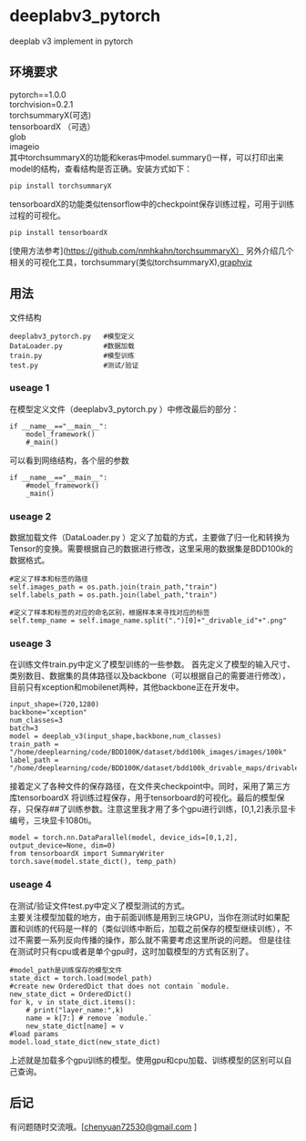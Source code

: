 # deeplabv3_pytorch
deeplab v3 implement in pytorch

## 环境要求
pytorch==1.0.0<br>
torchvision=0.2.1<br>
torchsummaryX(可选)<br>
tensorboardX （可选）<br>
glob<br>
imageio<br>
其中torchsummaryX的功能和keras中model.summary()一样，可以打印出来model的结构，查看结构是否正确。安装方式如下：<br>
```
pip install torchsummaryX
```
tensorboardX的功能类似tensorflow中的checkpoint保存训练过程，可用于训练过程的可视化。
```
pip install tensorboardX
```
[使用方法参考](https://github.com/nmhkahn/torchsummaryX）
另外介绍几个相关的可视化工具，torchsummary(类似torchsummaryX),[graphviz](https://github.com/szagoruyko/pytorchviz)<br>
## 用法
文件结构<br>
```
deeplabv3_pytorch.py   #模型定义
DataLoader.py          #数据加载
train.py               #模型训练
test.py                #测试/验证
```
### useage 1
在模型定义文件（deeplabv3_pytorch.py ）中修改最后的部分：<br>
```
if __name__=="__main__":
    model_framework()
    #_main()
```
可以看到网络结构，各个层的参数<br>
```
if __name__=="__main__":
    #model_framework()
    _main()
```
### useage 2
数据加载文件（DataLoader.py ）定义了加载的方式，主要做了归一化和转换为Tensor的变换。需要根据自己的数据进行修改，这里采用的数据集是BDD100k的数据格式。
```
#定义了样本和标签的路径
self.images_path = os.path.join(train_path,"train")
self.labels_path = os.path.join(label_path,"train")
```
```
#定义了样本和标签的对应的命名区别，根据样本来寻找对应的标签
self.temp_name = self.image_name.split(".")[0]+"_drivable_id"+".png"
```
### useage 3
在训练文件train.py中定义了模型训练的一些参数。
首先定义了模型的输入尺寸、类别数目、数据集的具体路径以及backbone（可以根据自己的需要进行修改），目前只有xception和mobilenet两种，其他backbone正在开发中。
```
input_shape=(720,1280) 
backbone="xception"
num_classes=3
batch=3
model = deeplab_v3(input_shape,backbone,num_classes)
train_path = "/home/deeplearning/code/BDD100K/dataset/bdd100k_images/images/100k"
label_path = "/home/deeplearning/code/BDD100K/dataset/bdd100k_drivable_maps/drivable_maps/labels"
```
接着定义了各种文件的保存路径，在文件夹checkpoint中。同时，采用了第三方库tensorboardX 将训练过程保存，用于tensorboard的可视化。最后的模型保存，只保存##了训练参数。注意这里我才用了多个gpu进行训练，[0,1,2]表示显卡编号，三块显卡1080ti。
```
model = torch.nn.DataParallel(model, device_ids=[0,1,2], output_device=None, dim=0)
from tensorboardX import SummaryWriter
torch.save(model.state_dict(), temp_path)
```
### useage 4
在测试/验证文件test.py中定义了模型测试的方式。<br>
主要关注模型加载的地方，由于前面训练是用到三块GPU，当你在测试时如果配置和训练的代码是一样的（类似训练中断后，加载之前保存的模型继续训练），不过不需要一系列反向传播的操作，那么就不需要考虑这里所说的问题。
但是往往在测试时只有cpu或者是单个gpu时，这时加载模型的方式有区别了。
```
#model_path是训练保存的模型文件
state_dict = torch.load(model_path)  
#create new OrderedDict that does not contain `module.
new_state_dict = OrderedDict()
for k, v in state_dict.items():
    # print("layer_name:",k)
    name = k[7:] # remove `module.`
    new_state_dict[name] = v
#load params
model.load_state_dict(new_state_dict)
```
上述就是加载多个gpu训练的模型。使用gpu和cpu加载、训练模型的区别可以自己查询。<br>
## 后记
有问题随时交流哦。[chenyuan72530@gmail.com ]
